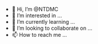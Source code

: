 - 👋 Hi, I’m @NTDMC
- 👀 I’m interested in ...
- 🌱 I’m currently learning ...
- 💞️ I’m looking to collaborate on ...
- 📫 How to reach me ...

<!---
NTDMC/NTDMC is a ✨ special ✨ repository because its `README.md` (this file) appears on your GitHub profile.
You can click the Preview link to take a look at your changes.
--->
